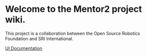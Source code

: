 # Welcome to the Mentor2 project wiki. 
This project is a collaboration between the Open Source Robotics Foundation and SRI International. 




[UI Documentation](ui_docs)